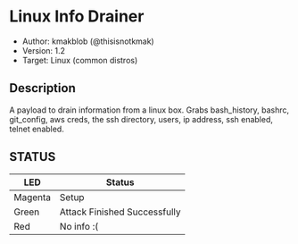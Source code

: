 # Linux Info Drainer

* Author: kmakblob (@thisisnotkmak)
* Version: 1.2
* Target: Linux (common distros)

## Description

A payload to drain information from a linux box. Grabs bash_history, bashrc, git_config, aws creds, the ssh directory, users, ip address, ssh enabled, telnet enabled.

## STATUS

| LED                | Status                                       |
| ------------------ | -------------------------------------------- |
| Magenta            | Setup                                        |
| Green              | Attack Finished Successfully                 |
| Red                | No info :(                                   |
